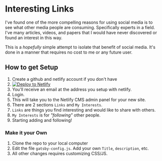 # Interesting Links

I've found one of the more compelling reasons for using social media is to see what other media people are consuming. Specifically experts in a field. I've many articles, videos, and papers that I would have never discovered or found an interest in this way.

This is a *hopefully* simple attempt to isolate that benefit of social media. It's done in a manner that requires no cost to me or any future user.

## How to get Setup

1. Create a github and netlify account if you don't have
2. [![Deploy to Netlify](https://www.netlify.com/img/deploy/button.svg)](https://app.netlify.com/start/deploy?repository=https://www.github.com/dustinknopoff/interesting-links)
3. You'll receive an email at the address you setup with netlify. 
4. Login.
5. This will take you to the Netlify CMS admin panel for your new site.
6. There are 2 sections `Links` and `My Interests`. 
7. `Links` are things you find interesting and would like to share with others.
8. `My Interests` is for *"following"* other people.
9. Starting adding and following!

### Make it your Own

1. Clone the repo to your local computer
2. Edit the file `gatsby-config.js`. Add your own `Title`, `description`, etc.
3. All other changes requires customizing CSS/JS.
